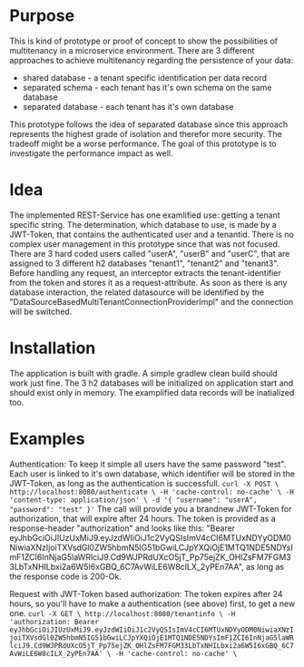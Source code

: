 # Purpose
This is kind of prototype or proof of concept to show the possibilities of multitenancy in a microservice environment. There are 3 different approaches to achieve multitenancy regarding the persistence of your data:
* shared database - a tenant specific identification per data record
* separated schema - each tenant has it's own schema on the same database
* separated database - each tenant has it's own database

This prototype follows the idea of separated database since this approach represents the highest grade of isolation and therefor more security. The tradeoff might be a worse performance. The goal of this prototype is to investigate the performance impact as well.

# Idea
The implemented REST-Service has one examlified use: getting a tenant specific string. The determination, which database to use, is made by a JWT-Token, that contains the authenticated user and a tenantid. There is no complex user management in this prototype since that was not focused. There are 3 hard coded users called "userA", "userB" and "userC", that are assigned to 3 different h2 databases "tenant1", "tenant2" and "tenant3". Before handling any request, an interceptor extracts the tenant-identifier from the token and stores it as a request-attribute. As soon as there is any database interaction, the related datasource will be identified by the "DataSourceBasedMultiTenantConnectionProviderImpl" and the connection will be switched.

# Installation
The application is built with gradle. A simple gradlew clean build should work just fine. The 3 h2 databases will be initialized on application start and should exist only in memory. The examplified data records will be inatialized too. 

# Examples
Authentication:
To keep it simple all users have the same password "test". Each user is linked to it's own database, which identifier will be stored in the JWT-Token, as long as the authentication is successfull.
`curl -X POST \
  http://localhost:8080/authenticate \
  -H 'cache-control: no-cache' \
  -H 'content-type: application/json' \
  -d '{
	"username": "userA",
	"password": "test"
}'`
The call will provide you a brandnew JWT-Token for authorization, that will expire after 24 hours. The token is provided as a response-header "authorization" and looks like this:  "Bearer eyJhbGciOiJIUzUxMiJ9.eyJzdWIiOiJ1c2VyQSIsImV4cCI6MTUxNDYyODM0NiwiaXNzIjoiTXVsdGl0ZW5hbmN5IG51bGwiLCJpYXQiOjE1MTQ1NDE5NDYsImF1ZCI6InNjaG5laWRlciJ9.Cd9WJPRdUXcO5jT_Pp75ejZK_OHlZsFM7FGM33LbTxNHILbxi2a6W5I6xGBQ_6C7AvWiLE6W8cILX_2yPEn7AA", as long as the response code is 200-Ok.

Request with JWT-Token based authorization:
The token expires after 24 hours, so you'll have to make a authentication (see above) first, to get a new one.
`curl -X GET \
  http://localhost:8080/tenantinfo \
  -H 'authorization: Bearer eyJhbGciOiJIUzUxMiJ9.eyJzdWIiOiJ1c2VyQSIsImV4cCI6MTUxNDYyODM0NiwiaXNzIjoiTXVsdGl0ZW5hbmN5IG51bGwiLCJpYXQiOjE1MTQ1NDE5NDYsImF1ZCI6InNjaG5laWRlciJ9.Cd9WJPRdUXcO5jT_Pp75ejZK_OHlZsFM7FGM33LbTxNHILbxi2a6W5I6xGBQ_6C7AvWiLE6W8cILX_2yPEn7AA' \
  -H 'cache-control: no-cache' \`
  
